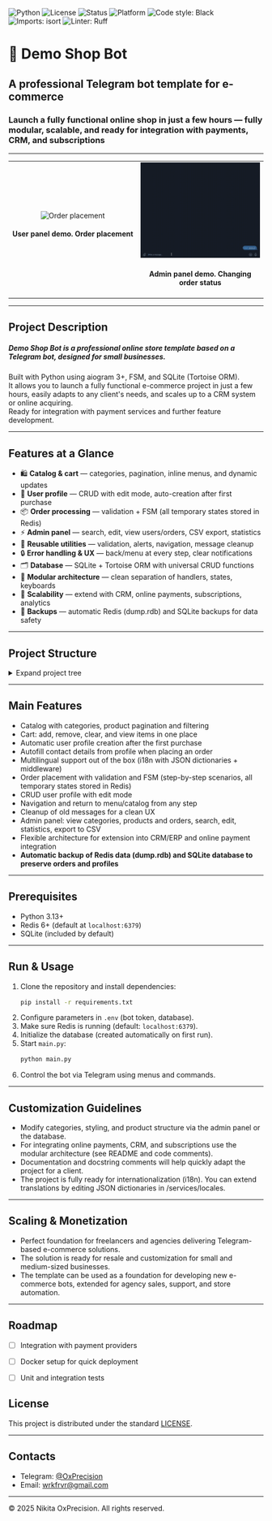 ![Python](https://img.shields.io/badge/python-3.13%2B-blue?logo=python&logoColor=white)
![License](https://img.shields.io/badge/license-MIT-green)
![Status](https://img.shields.io/badge/status-active-success)
![Platform](https://img.shields.io/badge/platform-Telegram-blue?logo=telegram&logoColor=white)
![Code style: Black](https://img.shields.io/badge/code%20style-black-000000?logo=python&logoColor=white)
![Imports: isort](https://img.shields.io/badge/imports-isort-ef8336?logo=python&logoColor=white)
![Linter: Ruff](https://img.shields.io/badge/linter-ruff-e07a5f?logo=ruff&logoColor=white)

# 🚀️ Demo Shop Bot

## A professional Telegram bot template for e-commerce
### Launch a fully functional online shop in just a few hours — fully modular, scalable, and ready for integration with payments, CRM, and subscriptions


---

<table align="center">
  <tr>
    <td align="center" width="550">
      <img src="assets/admin.gif" width="400" alt="Order placement"/><br/>
      <h4> <b>User panel demo. Order placement</b> </h4>
    </td>
    <td align="center" width="550">
      <img src="assets/user.gif" width="400" alt="Admin panel"/><br/>
      <h4>Admin panel demo. Changing order status</h4>
    </td>
  </tr>
</table>

---

## Project Description

##### **Demo Shop Bot** is a professional online store template based on a Telegram bot, designed for small businesses.  
Built with Python using aiogram 3+, FSM, and SQLite (Tortoise ORM).  
It allows you to launch a fully functional e-commerce project in just a few hours, easily adapts to any client's needs, and scales up to a CRM system or online acquiring.  
Ready for integration with payment services and further feature development.

---


## Features at a Glance

- 🛍 **Catalog & cart** — categories, pagination, inline menus, and dynamic updates  
- 👤 **User profile** — CRUD with edit mode, auto-creation after first purchase  
- 📦 **Order processing** — validation + FSM (all temporary states stored in Redis)  
- ⚡ **Admin panel** — search, edit, view users/orders, CSV export, statistics  
- 🔄 **Reusable utilities** — validation, alerts, navigation, message cleanup  
- 🔒 **Error handling & UX** — back/menu at every step, clear notifications  
- 🗂 **Database** — SQLite + Tortoise ORM with universal CRUD functions  
- 🧩 **Modular architecture** — clean separation of handlers, states, keyboards  
- 🚀 **Scalability** — extend with CRM, online payments, subscriptions, analytics  
- 💾 **Backups** — automatic Redis (dump.rdb) and SQLite backups for data safety  


---


## Project Structure

<details>
<summary>Expand project tree</summary>

```
Demo_Shop_Bot/
├── .venv/
├── assets/
├── backups/
├── bot/
│   ├── handlers/
│   │    ├── admin_handlers/
│   │    │     ├── __init__.py
│   │    │     ├── add_category.py
│   │    │     ├── add_product.py
│   │    │     ├── admin_access.py
│   │    │     ├── admin_catalog.py
│   │    │     ├── admin_common.py
│   │    │     ├── admin_help.py
│   │    │     ├── admin_orders.py
│   │    │     ├── admin_stats.py
│   │    │     ├── delete_product.py
│   │    │     ├── edit_category.py
│   │    │     ├── edit_product.py
│   │    │     ├── search_order.py
│   │    │     └── search_product.py
│   │    ├── user_handlers/
│   │    │     ├── __init__.py
│   │    │     ├── user_cart.py
│   │    │     ├── user_catalog.py
│   │    │     ├── user_checkout.py
│   │    │     ├── user_common.py
│   │    │     ├── user_help.py
│   │    │     ├── user_menu.py
│   │    │     ├── user_orders.py
│   │    │     └── user_profile.py
│   │    └── __init__.py
│   ├── keyboards/
│   │    ├── admin/
│   │    │     ├── __init__.py
│   │    │     ├── admin_menu.py
│   │    │     ├── catalog_keyboards.py
│   │    │     ├── help_keyboard.py
│   │    │     ├── order_keyboards.py
│   │    │     └── stats_kb.py
│   │    └── user/
│   │          ├── __init__.py
│   │          ├── order_keyboards.py
│   │          ├── user_cart_keyboards.py
│   │          ├── user_catalog_keyboards.py
│   │          ├── user_checkout_keyboards.py
│   │          ├── user_common_keyboards.py
│   │          ├── user_main_menu.py
│   │          └── user_profile_keyboards.py
│   ├── states/
│   │    ├── admin_states/
│   │    │     ├── __init__.py
│   │    │     ├── category_states.py
│   │    │     ├── order_states.py
│   │    │     └── product_states.py
│   │    └── user_states/
│   │          ├── __init__.py
│   │          ├── order_states.py
│   │          └── profile_states.py
│   └── utils/
│        ├── admin_utils/
│        │     ├── __init__.py
│        │     ├── catalog_utils.py
│        │     └── order_utils.py
│        ├── user_utils/
│        │     ├── __init__.py
│        │     ├── universal_handlers.py
│        │     ├── user_cart_utils.py
│        │     ├── user_checkout_utils.py
│        │     ├── user_common_utils.py
│        │     ├── user_orders_utils.py
│        │     ├── user_profile_utils.py
│        │     └── validators.py
│        ├── common_utils.py
│        ├── logger.py
│        └── constants.py
├── config_data/
│   ├── __init__.py
│   ├── bot_instance.py
│   └── env.py
├── database/
│   ├── __init__.py
│   ├── config.py
│   ├── crud.py
│   ├── init_db.py
│   └── models.py
├── migrations/
├── services/
│   ├── i18n/
│   │    ├── __init__.py
│   │    ├── middleware.py
│   │    └── translations.py
│   ├── locales/
│   │    ├── en
│   │    │   ├── __init__.py
│   │    │   └── en.json
│   │    ├── ru
│   │    │   ├── __init__.py
│   │    │   └── ru.json
│   │    └── __init__.py
│   ├── __init__.py
│   └── locale_repo.py
├── .env
├── .gitignore
├── dump.rdb
├── LICENSE
├── logging_config.py
├── main.py
├── pyproject.toml
├── README.md
├── requirements.txt
└── shop.db
```
</details>

---

## Main Features

- Catalog with categories, product pagination and filtering  
- Cart: add, remove, clear, and view items in one place  
- Automatic user profile creation after the first purchase  
- Autofill contact details from profile when placing an order
- Multilingual support out of the box (i18n with JSON dictionaries + middleware)
- Order placement with validation and FSM (step-by-step scenarios, all temporary states stored in Redis)  
- CRUD user profile with edit mode  
- Navigation and return to menu/catalog from any step  
- Cleanup of old messages for a clean UX  
- Admin panel: view categories, products and orders, search, edit, statistics, export to CSV  
- Flexible architecture for extension into CRM/ERP and online payment integration  
- **Automatic backup of Redis data (dump.rdb) and SQLite database to preserve orders and profiles**

---

## Prerequisites

- Python 3.13+  
- Redis 6+ (default at `localhost:6379`)  
- SQLite (included by default)

---

## Run & Usage

1. Clone the repository and install dependencies:
    ```bash
    pip install -r requirements.txt
    ```
2. Configure parameters in `.env` (bot token, database).  
3. Make sure Redis is running (default: `localhost:6379`).  
4. Initialize the database (created automatically on first run).  
5. Start `main.py`:
    ```bash
    python main.py
    ```
6. Control the bot via Telegram using menus and commands.

---

## Customization Guidelines

- Modify categories, styling, and product structure via the admin panel or the database.  
- For integrating online payments, CRM, and subscriptions use the modular architecture (see README and code comments).  
- Documentation and docstring comments will help quickly adapt the project for a client.
- The project is fully ready for internationalization (i18n). You can extend translations by editing JSON dictionaries in /services/locales.

---

## Scaling & Monetization

- Perfect foundation for freelancers and agencies delivering Telegram-based e-commerce solutions.
- The solution is ready for resale and customization for small and medium-sized businesses.  
- The template can be used as a foundation for developing new e-commerce bots, extended for agency sales, support, and store automation.  

---

## Roadmap

- [ ] Integration with payment providers

- [ ] Docker setup for quick deployment

- [ ] Unit and integration tests


## License

This project is distributed under the standard [LICENSE](LICENSE).

---

## Contacts


- Telegram: [@OxPrecision](https://t.me/OxPrecision)
- Email: wrkfrvr@gmail.com

---

© 2025 Nikita OxPrecision. All rights reserved.



